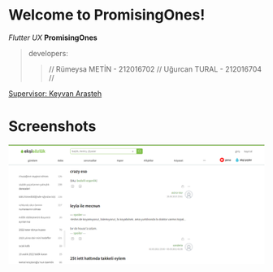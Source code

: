 # Welcome to PromisingOnes!

*Flutter* *UX* **PromisingOnes**
>developers:
>>// Rümeysa METİN - 212016702 //
>>Uğurcan TURAL - 212016704 //

[Supervisor: Keyvan Arasteh](https://github.com/keyvanarasteh/)

# Screenshots
![Ekşi Sözlük](https://github.com/keyvanarasteh/PromisingOnes/blob/main/__reviews/01/eksi.png)
